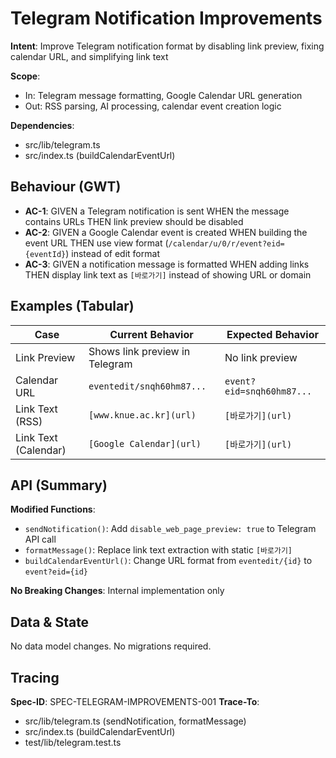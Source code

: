 # Telegram Notification Improvements

**Intent**: Improve Telegram notification format by disabling link preview, fixing calendar URL, and simplifying link text

**Scope**:
- In: Telegram message formatting, Google Calendar URL generation
- Out: RSS parsing, AI processing, calendar event creation logic

**Dependencies**:
- src/lib/telegram.ts
- src/index.ts (buildCalendarEventUrl)

## Behaviour (GWT)

- **AC-1**: GIVEN a Telegram notification is sent WHEN the message contains URLs THEN link preview should be disabled
- **AC-2**: GIVEN a Google Calendar event is created WHEN building the event URL THEN use view format (`/calendar/u/0/r/event?eid={eventId}`) instead of edit format
- **AC-3**: GIVEN a notification message is formatted WHEN adding links THEN display link text as `[바로가기]` instead of showing URL or domain

## Examples (Tabular)

| Case | Current Behavior | Expected Behavior |
|---|---|---|
| Link Preview | Shows link preview in Telegram | No link preview |
| Calendar URL | `eventedit/snqh60hm87...` | `event?eid=snqh60hm87...` |
| Link Text (RSS) | `[www.knue.ac.kr](url)` | `[바로가기](url)` |
| Link Text (Calendar) | `[Google Calendar](url)` | `[바로가기](url)` |

## API (Summary)

**Modified Functions**:
- `sendNotification()`: Add `disable_web_page_preview: true` to Telegram API call
- `formatMessage()`: Replace link text extraction with static `[바로가기]`
- `buildCalendarEventUrl()`: Change URL format from `eventedit/{id}` to `event?eid={id}`

**No Breaking Changes**: Internal implementation only

## Data & State

No data model changes. No migrations required.

## Tracing

**Spec-ID**: SPEC-TELEGRAM-IMPROVEMENTS-001
**Trace-To**:
- src/lib/telegram.ts (sendNotification, formatMessage)
- src/index.ts (buildCalendarEventUrl)
- test/lib/telegram.test.ts
